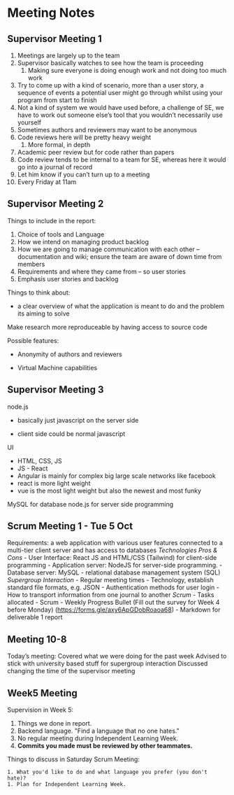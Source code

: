 # Meeting Notes

## Supervisor Meeting 1

1. Meetings are largely up to the team
2. Supervisor basically watches to see how the team is proceeding
   1. Making sure everyone is doing enough work and not doing too much work
3. Try to come up with a kind of scenario, more than a user story, a sequence of events a potential user might go through whilst using your program from start to finish
4. Not a kind of system we would have used before, a challenge of SE, we have to work out someone else’s tool that you wouldn’t necessarily use yourself
5. Sometimes authors and reviewers may want to be anonymous
6. Code reviews here will be pretty heavy weight
   1. More formal, in depth
7. Academic peer review but for code rather than papers
8. Code review tends to be internal to a team for SE, whereas here it would go into a journal of record
9. Let him know if you can’t turn up to a meeting
10. Every Friday at 11am

## Supervisor Meeting 2

Things to include in the report:

1. Choice of tools and Language
2.  How we intend on managing product backlog
3. How we are going to manage communication with each other – documentation and wiki; ensure the team are aware of down time from members
4. Requirements and where they came from – so user stories
5. Emphasis user stories and backlog

Things to think about: 

- a clear overview of what the application is meant to do and the problem its aiming to solve

Make research more reproduceable by having access to source code 

Possible features: 

- Anonymity of authors and reviewers

- Virtual Machine capabilities

## Supervisor Meeting 3

node.js

- basically just javascript on the server side

- client side could be normal javascript 

UI 

- HTML, CSS, JS 
- JS - React 
- Angular is mainly for complex big large scale networks like facebook 
- react is more light weight 
- vue is the most light weight but also the newest and most funky 

MySQL for database node.js for server side programming

## Scrum Meeting 1 - Tue 5 Oct

Requirements: a web application with various user features connected to a multi-tier client server and has access to databases *Technologies Pros & Cons* - User Interface: React JS and HTML/CSS (Tailwind) for client-side programming - Application server: NodeJS for server-side programming.  - Database server: MySQL - relational database management system (SQL) *Supergroup Interaction* - Regular meeting times - Technology, establish standard file formats, e.g. JSON - Authentication methods for user login - How to transport information from one journal to another *Scrum* - Tasks allocated - Scrum - Weekly Progress Bullet (Fill out the survey for Week 4 before Monday) (https://forms.gle/axy6ApGDobRoaoa68) - Markdown for deliverable 1 report 

## Meeting 10-8

Today’s meeting: Covered what we were doing for the past week Advised to stick with university based stuff for supergroup interaction Discussed changing the time of the supervisor meeting

## Week5 Meeting

Supervision in Week 5:

1. Things we done in report.
2. Backend language. "Find a language that no one hates."
3. No regular meeting during Independent Learning Week.
4. **Commits you made must be reviewed by other teammates.**

Things to discuss in Saturday Scrum Meeting: 

	1. What you'd like to do and what language you prefer (you don't hate)?
	1. Plan for Independent Learning Week.

